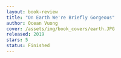 ```yaml
---
layout: book-review
title: "On Earth We're Briefly Gorgeous"
author: Ocean Vuong
cover: /assets/img/book_covers/earth.JPG
released: 2019
stars: 5
status: Finished
---
```

